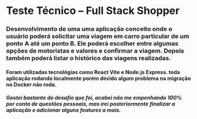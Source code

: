 # Teste Técnico – Full Stack Shopper

### Desenvolvimento de uma uma aplicação conceito onde o usuário poderá solicitar uma viagem em carro particular de um ponto A até um ponto B. Ele poderá escolher entre algumas opções de motoristas e valores e confirmar a viagem. Depois também poderá listar o histórico das viagens realizadas.

#### Foram utilizadas tecnológias como React Vite e Node.js Express. toda aplicação rodando localmente porém devido algum problema na migração no Docker não roda.

##### Gostei bastante do desafio que foi, acabei não me empenhando 100% por conta de questões pessoais, mas irei posteriormente finalizar a aplicação e adicionar alguns features a mais.
